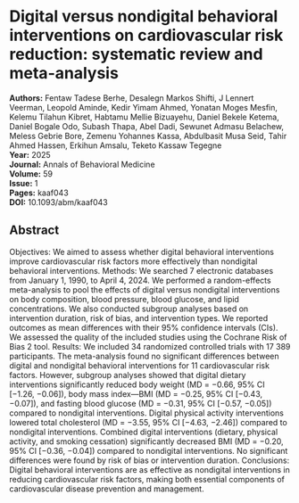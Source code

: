 # Digital versus nondigital behavioral interventions on cardiovascular risk reduction: systematic review and meta-analysis

**Authors:** Fentaw Tadese Berhe, Desalegn Markos Shifti, J Lennert Veerman, Leopold Aminde, Kedir Yimam Ahmed, Yonatan Moges Mesfin, Kelemu Tilahun Kibret, Habtamu Mellie Bizuayehu, Daniel Bekele Ketema, Daniel Bogale Odo, Subash Thapa, Abel Dadi, Sewunet Admasu Belachew, Meless Gebrie Bore, Zemenu Yohannes Kassa, Abdulbasit Musa Seid, Tahir Ahmed Hassen, Erkihun Amsalu, Teketo Kassaw Tegegne  
**Year:** 2025  
**Journal:** Annals of Behavioral Medicine  
**Volume:** 59  
**Issue:** 1  
**Pages:** kaaf043  
**DOI:** 10.1093/abm/kaaf043  

## Abstract
Objectives: We aimed to assess whether digital behavioral interventions improve cardiovascular risk factors more effectively than nondigital behavioral interventions.
Methods: We searched 7 electronic databases from January 1, 1990, to April 4, 2024. We performed a random-effects meta-analysis to pool the effects of digital versus nondigital interventions on body composition, blood pressure, blood glucose, and lipid concentrations. We also conducted subgroup analyses based on intervention duration, risk of bias, and intervention types. We reported outcomes as mean differences with their 95% confidence intervals (CIs). We assessed the quality of the included studies using the Cochrane Risk of Bias 2 tool.
Results: We included 34 randomized controlled trials with 17 389 participants. The meta-analysis found no significant differences between digital and nondigital behavioral interventions for 11 cardiovascular risk factors. However, subgroup analyses showed that digital dietary interventions significantly reduced body weight (MD = −0.66, 95% CI [−1.26, −0.06]), body mass index—BMI (MD = −0.25, 95% CI [−0.43, −0.07]), and fasting blood glucose (MD = −0.31, 95% CI [−0.57, −0.05]) compared to nondigital interventions. Digital physical activity interventions lowered total cholesterol (MD = −3.55, 95% CI [−4.63, −2.46]) compared to nondigital interventions. Combined digital interventions (dietary, physical activity, and smoking cessation) significantly decreased BMI (MD = −0.20, 95% CI [−0.36, −0.04]) compared to nondigital interventions. No significant differences were found by risk of bias or intervention duration.
Conclusions: Digital behavioral interventions are as effective as nondigital interventions in reducing cardiovascular risk factors, making both essential components of cardiovascular disease prevention and management.

